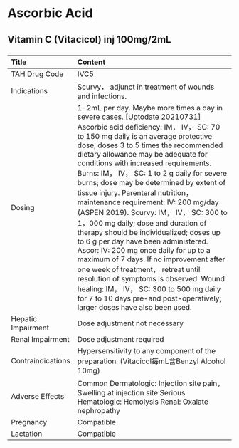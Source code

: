 # Ascorbic Acid

## Vitamin C (Vitacicol) inj 100mg/2mL

##### 

| Title              | Content                                                                                                                                                                                                                                                                                                                                                                                                                                                                                                                                                                                                                                                                                                                                                                                                                                                                                                                      |
|:-------------------|:-----------------------------------------------------------------------------------------------------------------------------------------------------------------------------------------------------------------------------------------------------------------------------------------------------------------------------------------------------------------------------------------------------------------------------------------------------------------------------------------------------------------------------------------------------------------------------------------------------------------------------------------------------------------------------------------------------------------------------------------------------------------------------------------------------------------------------------------------------------------------------------------------------------------------------|
| TAH Drug Code      | IVC5                                                                                                                                                                                                                                                                                                                                                                                                                                                                                                                                                                                                                                                                                                                                                                                                                                                                                                                         |
| Indications        | Scurvy， adjunct in treatment of wounds and infections.                                                                                                                                                                                                                                                                                                                                                                                                                                                                                                                                                                                                                                                                                                                                                                                                                                                                      |
| Dosing             | 1-2mL per day. Maybe more times a day in severe cases. [Uptodate 20210731] Ascorbic acid deficiency: IM， IV， SC: 70 to 150 mg daily is an average protective dose; doses 3 to 5 times the recommended dietary allowance may be adequate for conditions with increased requirements. Burns: IM， IV， SC: 1 to 2 g daily for severe burns; dose may be determined by extent of tissue injury. Parenteral nutrition， maintenance requirement: IV: 200 mg/day (ASPEN 2019). Scurvy: IM， IV， SC: 300 to 1，000 mg daily; dose and duration of therapy should be individualized; doses up to 6 g per day have been administered. Ascor: IV: 200 mg once daily for up to a maximum of 7 days. If no improvement after one week of treatment， retreat until resolution of symptoms is observed. Wound healing: IM， IV， SC: 300 to 500 mg daily for 7 to 10 days pre-and post-operatively; larger doses have also been used. |
| Hepatic Impairment | Dose adjustment not necessary                                                                                                                                                                                                                                                                                                                                                                                                                                                                                                                                                                                                                                                                                                                                                                                                                                                                                                |
| Renal Impairment   | Dose adjustment required                                                                                                                                                                                                                                                                                                                                                                                                                                                                                                                                                                                                                                                                                                                                                                                                                                                                                                     |
| Contraindications  | Hypersensitivity to any component of the preparation. (Vitacicol每mL含Benzyl Alcohol 10mg)                                                                                                                                                                                                                                                                                                                                                                                                                                                                                                                                                                                                                                                                                                                                                                                                                                   |
| Adverse Effects    | Common Dermatologic: Injection site pain， Swelling at injection site Serious Hematologic: Hemolysis Renal: Oxalate nephropathy                                                                                                                                                                                                                                                                                                                                                                                                                                                                                                                                                                                                                                                                                                                                                                                              |
| Pregnancy          | Compatible                                                                                                                                                                                                                                                                                                                                                                                                                                                                                                                                                                                                                                                                                                                                                                                                                                                                                                                   |
| Lactation          | Compatible                                                                                                                                                                                                                                                                                                                                                                                                                                                                                                                                                                                                                                                                                                                                                                                                                                                                                                                   |

